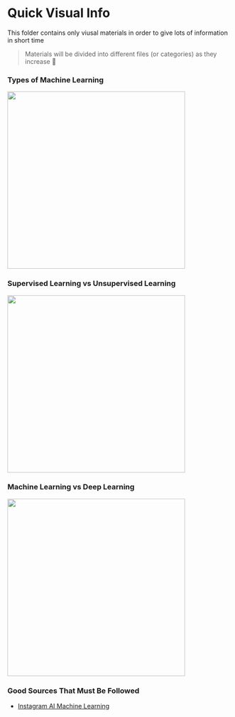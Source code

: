 # Quick Visual Info
This folder contains only viusal materials in order to give lots of information in short time

> Materials will be divided into different files (or categories) as they increase 👮‍

### Types of Machine Learning
<img src="https://github.com/asmaamirkhan/TensorflowGuide/blob/master/res/TypesofML.jpg" width="400"  />

### Supervised Learning vs Unsupervised Learning
<img src="https://github.com/asmaamirkhan/TensorflowGuide/blob/master/res/SLvsUSL.jpg" width="400"  />

### Machine Learning vs Deep Learning
<img src="https://github.com/asmaamirkhan/TensorflowGuide/blob/master/res/MLvsDL.jpg" width="400"  />


### Good Sources That Must Be Followed
* [Instagram AI Machine Learning](https://www.instagram.com/ai_machine_learning/)
